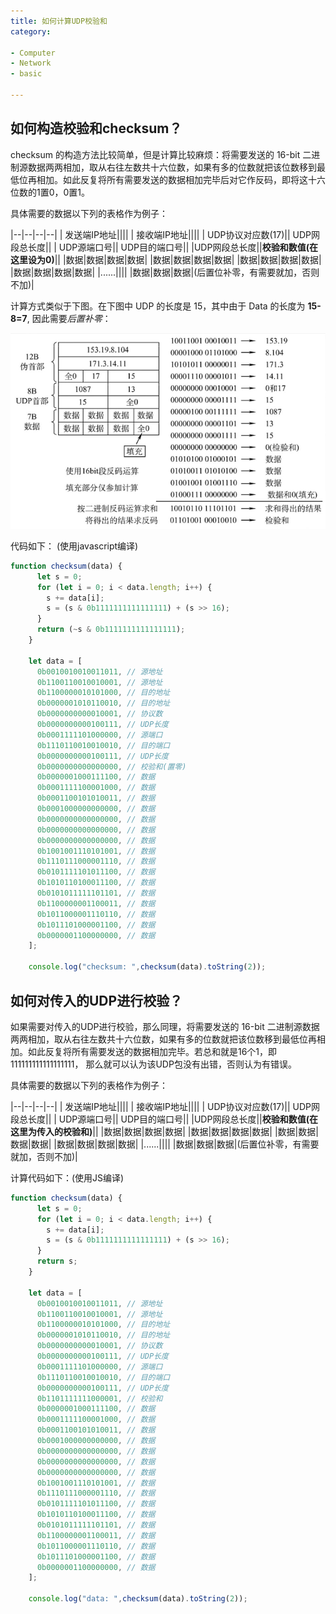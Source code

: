 ```yaml
---
title: 如何计算UDP校验和
category:

- Computer
- Network
- basic

---
```


## 如何构造校验和checksum？

checksum 的构造方法比较简单，但是计算比较麻烦：将需要发送的 16-bit 二进制源数据两两相加，取从右往左数共十六位数，如果有多的位数就把该位数移到最低位再相加。如此反复将所有需要发送的数据相加完毕后对它作反码，即将这十六位数的1置0，0置1。

具体需要的数据以下列的表格作为例子：

|--|--|--|--|
| 发送端IP地址||||
| 接收端IP地址||||
| UDP协议对应数(17)|| UDP网段总长度||
| UDP源端口号|| UDP目的端口号||
|UDP网段总长度||**校验和数值(在这里设为0)**||
|数据|数据|数据|数据|
|数据|数据|数据|数据|
|数据|数据|数据|数据|
|数据|数据|数据|数据|
|......||||
|数据|数据|数据|(后置位补零，有需要就加，否则不加)|

计算方式类似于下图。在下图中 UDP 的长度是 15，其中由于 Data 的长度为 **15-8=7**, 因此需要*后置补零*：

![UDP操作表](./assets/img/UDP_Checksum_Operation_table.jpg)

代码如下： (使用javascript编译)

```javascript
function checksum(data) {
      let s = 0;
      for (let i = 0; i < data.length; i++) {
        s += data[i];
        s = (s & 0b1111111111111111) + (s >> 16);
      }
      return (~s & 0b1111111111111111);
    }

    let data = [
      0b0010010010011011, // 源地址
      0b1100110010010001, // 源地址
      0b1100000010101000, // 目的地址
      0b0000001010110010, // 目的地址
      0b0000000000010001, // 协议数
      0b0000000000100111, // UDP长度
      0b0001111101000000, // 源端口
      0b1110110010010010, // 目的端口
      0b0000000000100111, // UDP长度
      0b0000000000000000, // 校验和(置零)
      0b0000001000111100, // 数据
      0b0001111100001000, // 数据
      0b0001100101010011, // 数据
      0b0001000000000000, // 数据
      0b0000000000000000, // 数据
      0b0000000000000000, // 数据
      0b0000000000000000, // 数据
      0b1001001110101001, // 数据
      0b1110111000001110, // 数据
      0b0101111101011100, // 数据
      0b1010110100011100, // 数据
      0b0101011111101101, // 数据
      0b1100000001100011, // 数据
      0b1011000001110110, // 数据
      0b1011101000001100, // 数据
      0b0000001100000000, // 数据
    ];

    console.log("checksum: ",checksum(data).toString(2));
```

## 如何对传入的UDP进行校验？

如果需要对传入的UDP进行校验，那么同理，将需要发送的 16-bit 二进制源数据两两相加，取从右往左数共十六位数，如果有多的位数就把该位数移到最低位再相加。如此反复将所有需要发送的数据相加完毕。若总和就是16个1，即 111111111111111111， 那么就可以认为该UDP包没有出错，否则认为有错误。

具体需要的数据以下列的表格作为例子：

|--|--|--|--|
| 发送端IP地址||||
| 接收端IP地址||||
| UDP协议对应数(17)|| UDP网段总长度||
| UDP源端口号|| UDP目的端口号||
|UDP网段总长度||**校验和数值(在这里为传入的校验和)**||
|数据|数据|数据|数据|
|数据|数据|数据|数据|
|数据|数据|数据|数据|
|数据|数据|数据|数据|
|......||||
|数据|数据|数据|(后置位补零，有需要就加，否则不加)|

计算代码如下：(使用JS编译)

```javascript
function checksum(data) {
      let s = 0;
      for (let i = 0; i < data.length; i++) {
        s += data[i];
        s = (s & 0b1111111111111111) + (s >> 16);
      }
      return s;
    }

    let data = [
      0b0010010010011011, // 源地址
      0b1100110010010001, // 源地址
      0b1100000010101000, // 目的地址
      0b0000001010110010, // 目的地址
      0b0000000000010001, // 协议数
      0b0000000000100111, // UDP长度
      0b0001111101000000, // 源端口
      0b1110110010010010, // 目的端口
      0b0000000000100111, // UDP长度
      0b1101111111000001, // 校验和
      0b0000001000111100, // 数据
      0b0001111100001000, // 数据
      0b0001100101010011, // 数据
      0b0001000000000000, // 数据
      0b0000000000000000, // 数据
      0b0000000000000000, // 数据
      0b0000000000000000, // 数据
      0b1001001110101001, // 数据
      0b1110111000001110, // 数据
      0b0101111101011100, // 数据
      0b1010110100011100, // 数据
      0b0101011111101101, // 数据
      0b1100000001100011, // 数据
      0b1011000001110110, // 数据
      0b1011101000001100, // 数据
      0b0000001100000000, // 数据
    ];

    console.log("data: ",checksum(data).toString(2));
```
